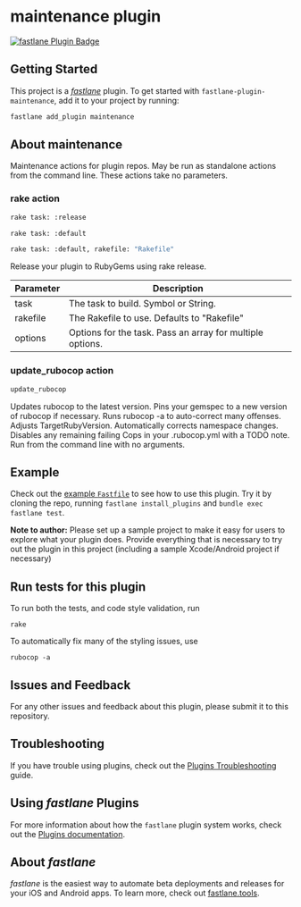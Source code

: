 # maintenance plugin

[![fastlane Plugin Badge](https://rawcdn.githack.com/fastlane/fastlane/master/fastlane/assets/plugin-badge.svg)](https://rubygems.org/gems/fastlane-plugin-maintenance)

## Getting Started

This project is a [_fastlane_](https://github.com/fastlane/fastlane) plugin. To get started with `fastlane-plugin-maintenance`, add it to your project by running:

```bash
fastlane add_plugin maintenance
```

## About maintenance

Maintenance actions for plugin repos. May be run as standalone actions from the
command line. These actions take no parameters.

### rake action

```bash
rake task: :release
```

```bash
rake task: :default
```

```bash
rake task: :default, rakefile: "Rakefile"
```

Release your plugin to RubyGems using rake release.

|Parameter|Description|
|---------|-----------|
|task|The task to build. Symbol or String.|
|rakefile|The Rakefile to use. Defaults to "Rakefile"|
|options|Options for the task. Pass an array for multiple options.|

### update_rubocop action

```bash
update_rubocop
```

Updates rubocop to the latest version. Pins your gemspec to a new version of rubocop if
necessary. Runs rubocop -a to auto-correct many offenses. Adjusts TargetRubyVersion.
Automatically corrects namespace changes. Disables any remaining failing Cops in your
.rubocop.yml with a TODO note. Run from the command line with no arguments.

## Example

Check out the [example `Fastfile`](fastlane/Fastfile) to see how to use this plugin. Try it by cloning the repo, running `fastlane install_plugins` and `bundle exec fastlane test`.

**Note to author:** Please set up a sample project to make it easy for users to explore what your plugin does. Provide everything that is necessary to try out the plugin in this project (including a sample Xcode/Android project if necessary)

## Run tests for this plugin

To run both the tests, and code style validation, run

```
rake
```

To automatically fix many of the styling issues, use
```
rubocop -a
```

## Issues and Feedback

For any other issues and feedback about this plugin, please submit it to this repository.

## Troubleshooting

If you have trouble using plugins, check out the [Plugins Troubleshooting](https://docs.fastlane.tools/plugins/plugins-troubleshooting/) guide.

## Using _fastlane_ Plugins

For more information about how the `fastlane` plugin system works, check out the [Plugins documentation](https://docs.fastlane.tools/plugins/create-plugin/).

## About _fastlane_

_fastlane_ is the easiest way to automate beta deployments and releases for your iOS and Android apps. To learn more, check out [fastlane.tools](https://fastlane.tools).

